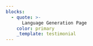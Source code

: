```yaml
---
blocks:
  - quote: >-
      Language Generation Page
    color: primary
    _template: testimonial
---
```


